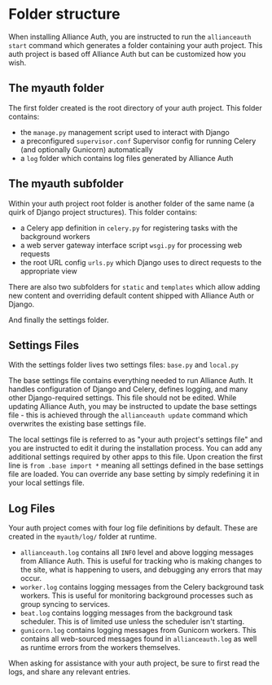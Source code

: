 # Folder structure

When installing Alliance Auth, you are instructed to run the `allianceauth start` command which generates a folder containing your auth project. This auth project is based off Alliance Auth but can be customized how you wish.

## The myauth folder

The first folder created is the root directory of your auth project. This folder contains:

- the `manage.py` management script used to interact with Django
- a preconfigured `supervisor.conf` Supervisor config for running Celery (and optionally Gunicorn) automatically
- a `log` folder which contains log files generated by Alliance Auth

## The myauth subfolder

Within your auth project root folder is another folder of the same name (a quirk of Django project structures). This folder contains:

- a Celery app definition in `celery.py` for registering tasks with the background workers
- a web server gateway interface script `wsgi.py` for processing web requests
- the root URL config `urls.py` which Django uses to direct requests to the appropriate view

There are also two subfolders for `static` and `templates` which allow adding new content and overriding default content shipped with Alliance Auth or Django.

And finally the settings folder.

## Settings Files

With the settings folder lives two settings files: `base.py` and `local.py`

The base settings file contains everything needed to run Alliance Auth. It handles configuration of Django and Celery, defines logging, and many other Django-required settings. This file should not be edited. While updating Alliance Auth, you may be instructed to update the base settings file - this is achieved through the `allianceauth update` command which overwrites the existing base settings file.

The local settings file is referred to as "your auth project's settings file" and you are instructed to edit it during the installation process. You can add any additional settings required by other apps to this file. Upon creation the first line is `from .base import *` meaning all settings defined in the base settings file are loaded. You can override any base setting by simply redefining it in your local settings file.

## Log Files

Your auth project comes with four log file definitions by default. These are created in the `myauth/log/` folder at runtime.

- `allianceauth.log` contains all `INFO` level and above logging messages from Alliance Auth. This is useful for tracking who is making changes to the site, what is happening to users, and debugging any errors that may occur.
- `worker.log` contains logging messages from the Celery background task workers. This is useful for monitoring background processes such as group syncing to services.
- `beat.log` contains logging messages from the background task scheduler. This is of limited use unless the scheduler isn't starting.
- `gunicorn.log` contains logging messages from Gunicorn workers. This contains all web-sourced messages found in `allianceauth.log` as well as runtime errors from the workers themselves.

When asking for assistance with your auth project, be sure to first read the logs, and share any relevant entries.
